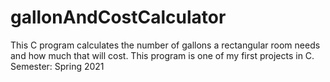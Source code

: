 # gallonAndCostCalculator
This C program calculates the number of gallons a rectangular room needs and how much that will cost. This program is one of my first projects in C. Semester: Spring 2021
